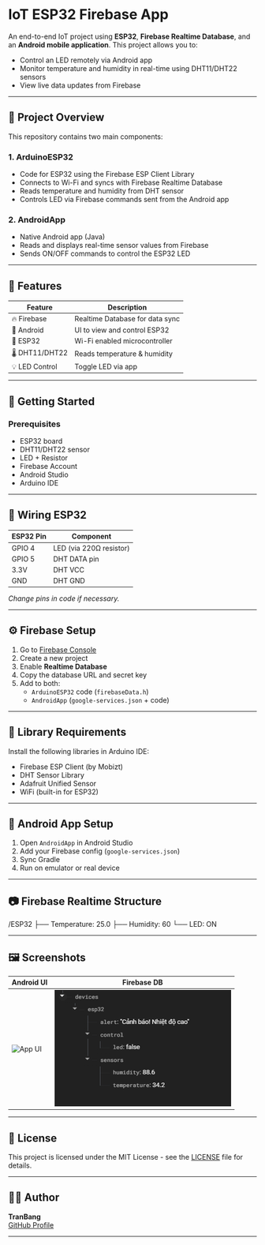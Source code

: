 # IoT ESP32 Firebase App

An end-to-end IoT project using **ESP32**, **Firebase Realtime Database**, and an **Android mobile application**. This project allows you to:

- Control an LED remotely via Android app
- Monitor temperature and humidity in real-time using DHT11/DHT22 sensors
- View live data updates from Firebase

---

## 📌 Project Overview

This repository contains two main components:

### 1. ArduinoESP32
- Code for ESP32 using the Firebase ESP Client Library
- Connects to Wi-Fi and syncs with Firebase Realtime Database
- Reads temperature and humidity from DHT sensor
- Controls LED via Firebase commands sent from the Android app

### 2. AndroidApp
- Native Android app (Java)
- Reads and displays real-time sensor values from Firebase
- Sends ON/OFF commands to control the ESP32 LED

---

## 🔧 Features

| Feature | Description |
|--------|-------------|
| 🔥 Firebase | Realtime Database for data sync |
| 📱 Android | UI to view and control ESP32 |
| 📶 ESP32 | Wi-Fi enabled microcontroller |
| 🌡️ DHT11/DHT22 | Reads temperature & humidity |
| 💡 LED Control | Toggle LED via app |

---

## 🚀 Getting Started

### Prerequisites

- ESP32 board
- DHT11/DHT22 sensor
- LED + Resistor
- Firebase Account
- Android Studio
- Arduino IDE

---

## 🔌 Wiring ESP32

| ESP32 Pin | Component |
|-----------|-----------|
| GPIO 4    | LED (via 220Ω resistor) |
| GPIO 5    | DHT DATA pin |
| 3.3V      | DHT VCC |
| GND       | DHT GND |

*Change pins in code if necessary.*

---

## ⚙️ Firebase Setup

1. Go to [Firebase Console](https://console.firebase.google.com/)
2. Create a new project
3. Enable **Realtime Database**
4. Copy the database URL and secret key
5. Add to both:
   - `ArduinoESP32` code (`firebaseData.h`)
   - `AndroidApp` (`google-services.json` + code)

---

## 🧠 Library Requirements

Install the following libraries in Arduino IDE:

- Firebase ESP Client (by Mobizt)
- DHT Sensor Library
- Adafruit Unified Sensor
- WiFi (built-in for ESP32)

---

## 📲 Android App Setup

1. Open `AndroidApp` in Android Studio
2. Add your Firebase config (`google-services.json`)
3. Sync Gradle
4. Run on emulator or real device

---

## 📷 Firebase Realtime Structure

/ESP32
├── Temperature: 25.0
├── Humidity: 60
└── LED: ON


---

## 🖼️ Screenshots

| Android UI | Firebase DB |
|------------|-------------|
| ![App UI](AndroidApp/app-screenshot.png) | ![DB Structure](FireBase-Realtimedtb.png) |

---

## 📃 License

This project is licensed under the MIT License - see the [LICENSE](LICENSE) file for details.

---

## 🙋‍♂️ Author

**TranBang**  
[GitHub Profile](https://github.com/tbangg1308)

---

